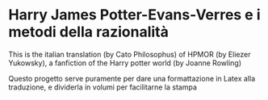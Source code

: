 # Harry James Potter-Evans-Verres e i metodi della razionalità

This is the italian translation (by Cato Philosophus) of HPMOR (by Eliezer Yukowsky), a fanfiction of the Harry potter world (by Joanne Rowling)

Questo progetto serve puramente per dare una formattazione in Latex alla traduzione,
e dividerla in volumi per facilitarne la stampa


